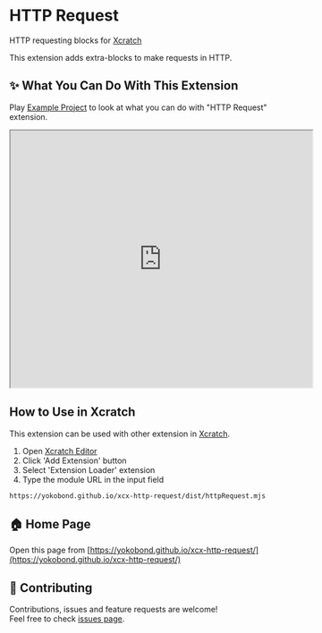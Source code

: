# HTTP Request
HTTP requesting blocks for [Xcratch](https://xcratch.github.io/)

This extension adds extra-blocks to make requests in HTTP.


## ✨ What You Can Do With This Extension

Play [Example Project](https://xcratch.github.io/editor/#https://yokobond.github.io/xcx-http-request/projects/example.sb3) to look at what you can do with "HTTP Request" extension. 
<iframe src="https://xcratch.github.io/editor/player#https://yokobond.github.io/xcx-http-request/projects/example.sb3" width="540px" height="460px"></iframe>


## How to Use in Xcratch

This extension can be used with other extension in [Xcratch](https://xcratch.github.io/). 
1. Open [Xcratch Editor](https://xcratch.github.io/editor)
2. Click 'Add Extension' button
3. Select 'Extension Loader' extension
4. Type the module URL in the input field 
```
https://yokobond.github.io/xcx-http-request/dist/httpRequest.mjs
```


## 🏠 Home Page

Open this page from [https://yokobond.github.io/xcx-http-request/](https://yokobond.github.io/xcx-http-request/)


## 🤝 Contributing

Contributions, issues and feature requests are welcome!<br />Feel free to check [issues page](https://github.com/yokobond/xcx-http-request/issues). 
